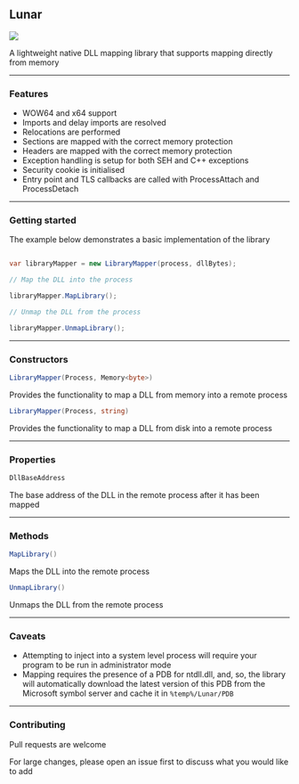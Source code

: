 ## Lunar

![](https://github.com/Dewera/Lunar/workflows/Continuous%20Integration/badge.svg)

A lightweight native DLL mapping library that supports mapping directly from memory

----

### Features

- WOW64 and x64 support
- Imports and delay imports are resolved
- Relocations are performed
- Sections are mapped with the correct memory protection
- Headers are mapped with the correct memory protection
- Exception handling is setup for both SEH and C++ exceptions
- Security cookie is initialised
- Entry point and TLS callbacks are called with ProcessAttach and ProcessDetach

----

### Getting started

The example below demonstrates a basic implementation of the library

```c#

var libraryMapper = new LibraryMapper(process, dllBytes);

// Map the DLL into the process

libraryMapper.MapLibrary();

// Unmap the DLL from the process

libraryMapper.UnmapLibrary();

```

----

### Constructors

```c#
LibraryMapper(Process, Memory<byte>)
```
Provides the functionality to map a DLL from memory into a remote process


```c#
LibraryMapper(Process, string)
```

Provides the functionality to map a DLL from disk into a remote process

----

### Properties

```c#
DllBaseAddress
```

The base address of the DLL in the remote process after it has been mapped

----

### Methods

```c#
MapLibrary()
```

Maps the DLL into the remote process

```c#
UnmapLibrary()
```

Unmaps the DLL from the remote process

----

### Caveats

- Attempting to inject into a system level process will require your program to be run in administrator mode
- Mapping requires the presence of a PDB for ntdll.dll, and, so, the library will automatically download the latest version of this PDB from the Microsoft symbol server and cache it in `%temp%/Lunar/PDB`

----

### Contributing

Pull requests are welcome

For large changes, please open an issue first to discuss what you would like to add

